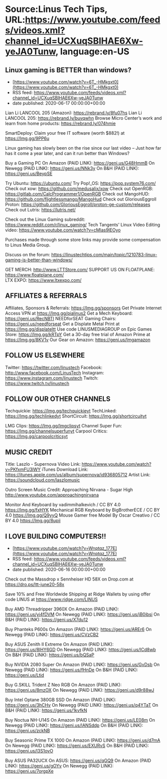 # Source:Linus Tech Tips, URL:https://www.youtube.com/feeds/videos.xml?channel_id=UCXuqSBlHAE6Xw-yeJA0Tunw, language:en-US

## Linux gaming is BETTER than windows?
 - [https://www.youtube.com/watch?v=6T_-HMkgxt0](https://www.youtube.com/watch?v=6T_-HMkgxt0)
 - RSS feed: https://www.youtube.com/feeds/videos.xml?channel_id=UCXuqSBlHAE6Xw-yeJA0Tunw
 - date published: 2020-06-17 00:00:00+00:00

Lian Li LANCOOL 205 (Amazon): https://rebrand.ly/8fu07hs
Lian Li LANCOOL 205: https://rebrand.ly/buvqwhn
Browse Micro Center’s work and learn from home products: https://rebrand.ly/074hmie

SmartDeploy: Claim your free IT software (worth $882!) at https://lmg.gg/9PP6u

Linux gaming has slowly been on the rise since our last video – Just how far has it come a year later, and can it run better than Windows?

Buy a Gaming PC
On Amazon (PAID LINK): https://geni.us/G48HmmB
On Newegg (PAID LINK): https://geni.us/NNk3y
On B&H (PAID LINK): https://geni.us/BeypSE

Try Ubuntu: https://ubuntu.com/
Try Pop!_OS: https://pop.system76.com/
Check out xow: https://github.com/medusalix/xow
Check out OpenRGB: https://gitlab.com/CalcProgrammer1/OpenRGB
Check out MangoHUD: https://github.com/flightlessmango/MangoHud
Check out GloriousEggroll Proton: https://github.com/GloriousEggroll/proton-ge-custom/releases
Check out Lutris: https://lutris.net/

Check out the Linux Gaming subreddit: https://www.reddit.com/r/linux_gaming/
Tech Tangents' Linux Video Editing video: https://www.youtube.com/watch?v=cMlas9IEOyo

Purchases made through some store links may provide some compensation to Linus Media Group.

Discuss on the forum: https://linustechtips.com/main/topic/1210783-linux-gaming-is-better-than-windows/


GET MERCH: http://www.LTTStore.com/
SUPPORT US ON FLOATPLANE: https://www.floatplane.com/  
LTX EXPO: https://www.ltxexpo.com/   

AFFILIATES & REFERRALS
---------------------------------------------------
Affiliates, Sponsors & Referrals: https://lmg.gg/sponsors
Get Private Internet Access VPN at https://lmg.gg/pialinus2
Get a Mech Keyboard: https://geni.us/RecNBTI
NEEDforSEAT Gaming Chairs: https://geni.us/needforseat
Get a Displate Metal Print at https://lmg.gg/displateltt
Use code LINUSMEDIAGROUP on Epic Games Store: https://lmg.gg/kRTpY
Get a 30-day free trial of Amazon Prime at https://lmg.gg/8KV1v
Our Gear on Amazon: https://geni.us/lmgamazon
 
FOLLOW US ELSEWHERE
---------------------------------------------------  
Twitter: https://twitter.com/linustech
Facebook: http://www.facebook.com/LinusTech
Instagram: https://www.instagram.com/linustech
Twitch: https://www.twitch.tv/linustech

FOLLOW OUR OTHER CHANNELS
---------------------------------------------------  
Techquickie: https://lmg.gg/techquickieyt
TechLinked: https://lmg.gg/techlinkedyt
ShortCircuit: https://lmg.gg/shortcircuityt

LMG Clips: https://lmg.gg/lmgclipsyt
Channel Super Fun: https://lmg.gg/channelsuperfunyt
Carpool Critics: https://lmg.gg/carpoolcriticsyt

MUSIC CREDIT
---------------------------------------------------  
Title: Laszlo - Supernova
Video Link: https://www.youtube.com/watch?v=PKfxmFU3lWY
iTunes Download Link: https://itunes.apple.com/us/album/supernova/id936805712
Artist Link: https://soundcloud.com/laszlomusic

Outro Screen Music Credit: Approaching Nirvana - Sugar High http://www.youtube.com/approachingnirvana

Monitor And Keyboard by vadimmihalkevich / CC BY 4.0 https://lmg.gg/fxHYK 
Mechanical RGB Keyboard by BigBrotherECE / CC BY 4.0 https://lmg.gg/Q9yyQ 
Mouse Gamer free Model By Oscar Creativo / CC BY 4.0 https://lmg.gg/8upii

## I LOVE BUILDING COMPUTERS!!
 - [https://www.youtube.com/watch?v=Wnptqz_177E](https://www.youtube.com/watch?v=Wnptqz_177E)
 - RSS feed: https://www.youtube.com/feeds/videos.xml?channel_id=UCXuqSBlHAE6Xw-yeJA0Tunw
 - date published: 2020-06-16 00:00:00+00:00

Check out the Massdrop x Sennheiser HD 58X on Drop.com at https://dro.ps/ltt-june20-58x

Save 10% and Free Worldwide Shipping at Ridge Wallets by using offer code LINUS at https://www.ridge.com/LINUS

Buy AMD Threadripper 3960X
On Amazon (PAID LINK): https://geni.us/yi4fDVM
On Newegg (PAID LINK): https://geni.us/jB0ibsi
On B&H (PAID LINK): https://geni.us/X7du12

Buy Phanteks P600s
On Amazon (PAID LINK): https://geni.us/AREr6
On Newegg (PAID LINK): https://geni.us/CVzCB2

Buy ASUS Zenith II Extreme
On Amazon (PAID LINK): https://geni.us/8lHY6GD
On Newegg (PAID LINK): https://geni.us/ICd8wb
On B&H (PAID LINK): https://geni.us/bQSaP

Buy NVIDIA 2080 Super
On Amazon (PAID LINK): https://geni.us/GvDsb
On Newegg (PAID LINK): https://geni.us/fHnDe
On B&H (PAID LINK): https://geni.us/Ltid

Buy G.SKILL Trident Z Neo RGB
On Amazon (PAID LINK): https://geni.us/8mzOX
On Newegg (PAID LINK): https://geni.us/d9r88wJ

Buy Intel Optane 380GB SSD
On Amazon (PAID LINK): https://geni.us/3hCHv
On Newegg (PAID LINK): https://geni.us/q4YTaT
On B&H (PAID LINK): https://geni.us/1kvfkN

Buy Noctua NH-U14S
On Amazon (PAID LINK): https://geni.us/LE08m
On Newegg (PAID LINK): https://geni.us/lANSddp
On B&H (PAID LINK): https://geni.us/zckNB

Buy Seasonic Prime TX 1000
On Amazon (PAID LINK): https://geni.us/d7mA
On Newegg (PAID LINK): https://geni.us/EXURvS
On B&H (PAID LINK): https://geni.us/l3S1ovO

Buy ASUS PA32UCX
On ASUS: https://geni.us/qGQ9
On Amazon (PAID LINK): https://geni.us/gOYv
On Newegg (PAID LINK): https://geni.us/7orgpXe

